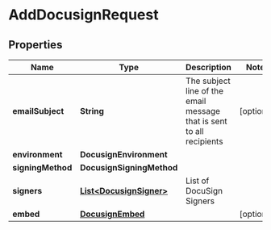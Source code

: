 

# AddDocusignRequest


## Properties

| Name | Type | Description | Notes |
|------------ | ------------- | ------------- | -------------|
|**emailSubject** | **String** | The subject line of the email message that is sent to all recipients |  [optional] |
|**environment** | **DocusignEnvironment** |  |  |
|**signingMethod** | **DocusignSigningMethod** |  |  |
|**signers** | [**List&lt;DocusignSigner&gt;**](DocusignSigner.md) | List of DocuSign Signers |  |
|**embed** | [**DocusignEmbed**](DocusignEmbed.md) |  |  [optional] |




